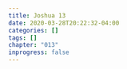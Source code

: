 ```yaml
---
title: Joshua 13
date: 2020-03-28T20:22:32-04:00
categories: []
tags: []
chapter: "013"
inprogress: false
---
```


